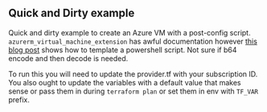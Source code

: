  ## Quick and Dirty example
 Quick and dirty example to create an Azure VM with a post-config script. 
 `azurerm_virtual_machine_extension` has awful documentation however [this blog post](https://techcommunity.microsoft.com/t5/itops-talk-blog/how-to-run-powershell-scripts-on-azure-vms-with-terraform/ba-p/3827573) shows how to template a powershell script. Not sure if b64 encode and then decode is needed. 


To run this you will need to update the provider.tf with your subscription ID.
You also ought to update the variables with a default value that makes sense or pass them in during `terraform plan` or set them in env with `TF_VAR` prefix. 